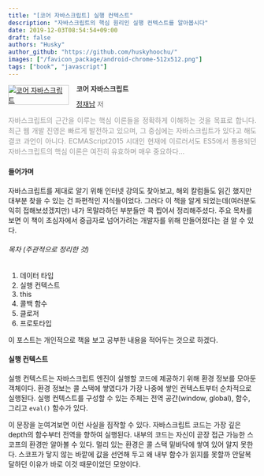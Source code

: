 ```yaml
---
title: "[코어 자바스크립트] 실행 컨텍스트"
description: "자바스크립트의 핵심 원리인 실행 컨텍스트를 알아봅시다"
date: 2019-12-03T08:54:54+09:00
draft: false
authors: "Husky"
author_github: "https://github.com/huskyhoochu/"
images: ["/favicon_package/android-chrome-512x512.png"]
tags: ["book", "javascript"]
---
```


<div style="clear:left;text-align:left;"><div style="float:left;margin:0 15px 5px 0;"><a href="http://www.yes24.com/Product/Goods/78586788" style="display:inline-block;overflow:hidden;border:solid 1px #ccc;" target="_blank" rel="noopener noreferrer"><img style="margin:-1px;vertical-align:top;" src="http://image.yes24.com/goods/78586788/S" border="0" alt="코어 자바스크립트 "></a></div><div><p style="line-height:1.2em;color:#333;font-size:14px;font-weight:bold;">코어 자바스크립트 </p><p style="margin-top:5px;line-height:1.2em;color:#666;"><a href="http://www.yes24.com/SearchCorner/Result?domain=ALL&author_yn=Y&query=&auth_no=274034" target="_blank" rel="noopener noreferrer">정재남</a> 저</p><p style="margin-top:14px;line-height:1.5em;text-align:justify;color:#999;">자바스크립트의 근간을 이루는 핵심 이론들을 정확하게 이해하는 것을 목표로 합니다. 최근 웹 개발 진영은 빠르게 발전하고 있으며, 그 중심에는 자바스크립트가 있다고 해도 결코 과언이 아니다. ECMAScript2015 시대인 현재에 이르러서도 ES5에서 통용되던 자바스크립트의 핵심 이론은 여전히 유효하며 매우 중요하다...</p></div></div>

#### 들어가며

자바스크립트를 제대로 알기 위해 인터넷 강의도 찾아보고, 해외 칼럼들도 읽긴 했지만 대부분 찾을 수 있는 건 파편적인 지식들이었다. 그러다 이 책을 알게 되었는데(여러분도 익히 접해보셨겠지만) 내가 목말라하던 부분들만 콕 찝어서 정리해주셨다. 주요 목차를 보면 이 책이 초심자에서 중급자로 넘어가려는 개발자를 위해 만들어졌다는 걸 알 수 있다.

###### 목차 (주관적으로 정리한 것)
1. 데이터 타입
2. 실행 컨텍스트
3. this
4. 콜백 함수
5. 클로저
6. 프로토타입

이 포스트는 개인적으로 책을 보고 공부한 내용을 적어두는 것으로 하겠다.

#### 실행 컨텍스트

실행 컨텍스트는 자바스크립트 엔진이 실행할 코드에 제공하기 위해 환경 정보를 모아둔 객체이다. 환경 정보는 콜 스택에 쌓였다가 가장 나중에 쌓인 컨텍스트부터 순차적으로 실행된다. 실행 컨텍스트를 구성할 수 있는 주체는 전역 공간(window, global), 함수, 그리고 `eval()` 함수가 있다.

이 문장을 눈여겨보면 이런 사실을 짐작할 수 있다. 자바스크립트 코드는 가장 깊은 depth의 함수부터 전역을 향하여 실행된다. 내부의 코드는 자신이 곧장 접근 가능한 스코프의 환경만 알아볼 수 있다. 멀리 있는 환경은 콜 스택 밑바닥에 쌓여 있어 알지 못한다. 스코프가 닿지 않는 바깥에 값을 선언해 두고 왜 내부 함수가 읽지를 못할까 안달복달하던 이유가 바로 이것 때문이었던 모양이다.



